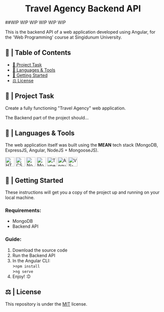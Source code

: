 <h1 align="center">Travel Agency Backend API</h1>


##WIP WIP WIP WIP WIP WIP
<p>This is the backend API of a web application developed using Angular, for the 'Web Programming' course at Singidunum University.</p>

## 📝 | Table of Contents
- [🧐 Project Task <a name="project_task"></a>](#--project-task-)
- [🧰 Languages & Tools <a name="languages_&_tools"></a>](#--languages--tools-)
- [🏁 Getting Started <a name="getting_started"></a>](#--getting-started-)
- [⚖ License <a name="license"></a>](#--license-)

## 🧐 | Project Task <a name="project_task"></a>

Create a fully functioning "Travel Agency" web application.

The Backend part of the project should...

## 🧰 | Languages & Tools <a name="languages_&_tools"></a>

The web application itself was built using the **MEAN** tech stack (MongoDB, ExpressJS, Angular, NodeJS + MongooseJS).

<p>
<img src="https://cdn.jsdelivr.net/gh/devicons/devicon/icons/html5/html5-original.svg" width=30 alt="HTML5">
<img src="https://cdn.jsdelivr.net/gh/devicons/devicon/icons/css3/css3-original.svg" width=30  alt="CSS3">
<a href="https://nodejs.org/en/"><img src="https://cdn.jsdelivr.net/gh/devicons/devicon/icons/nodejs/nodejs-original.svg" width=30 alt="NodeJS"></a>
<a href="https://www.mongodb.com/"><img src="https://img.icons8.com/external-tal-revivo-green-tal-revivo/344/external-mongodb-a-cross-platform-document-oriented-database-program-logo-green-tal-revivo.png" width=30 alt="MongoDB"></a>
<a href="https://www.typescriptlang.org/"><img src="https://cdn.jsdelivr.net/gh/devicons/devicon/icons/typescript/typescript-original.svg" width=30 alt="TypeScript"></a>
<a href="https://angular.io/"><img src="https://cdn.jsdelivr.net/gh/devicons/devicon/icons/angularjs/angularjs-original.svg" width=30 alt="Angular"></a>
<a href="https://code.visualstudio.com/"><img src="https://upload.wikimedia.org/wikipedia/commons/thumb/9/9a/Visual_Studio_Code_1.35_icon.svg/768px-Visual_Studio_Code_1.35_icon.svg.png?20210804221519" width=30 alt="VS-Code"></a></p>
</p>


## 🏁 | Getting Started <a name="getting_started"></a>
These instructions will get you a copy of the project up and running on your local machine.

**<h3>Requirements:</h3>**
<ul>
<li>MongoDB</li>
<li>Backend API</li>
</ul>

**<h3>Guide:</h3>**

1. Download the source code
2. Run the Backend API
3. In the Angular CLI:
<br>>```npm install```
<br>>```ng serve```
4. Enjoy! :D


## ⚖ | License <a name="license"></a>
This repository is under the [MIT](https://opensource.org/licenses/MIT) license.


